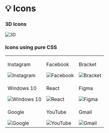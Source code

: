 # 💡 Icons

### 3D Icons
![3D](https://user-images.githubusercontent.com/40699892/94004330-27b2e000-fdba-11ea-9021-0a0bf12d8814.gif)

### Icons using pure CSS



<table width="100%">
  <tr>
    <td><p>Instagram</p><img src="https://user-images.githubusercontent.com/40699892/92588758-201e1200-f2b7-11ea-9f77-552515eb5564.png" alt="Instagram">
</td>
    <td><p>Facebook</p><img src="https://user-images.githubusercontent.com/40699892/92588684-ffee5300-f2b6-11ea-8518-fd350f725442.png" alt="Facebook">
</td>
    <td><p>Bracket</p><img src="https://user-images.githubusercontent.com/40699892/92712984-08f32900-f378-11ea-9977-123ebcee4d81.png" alt ="Bracket">
</td>
  </tr>
  <tr>
    <td><p>Windows 10</p><img src="https://user-images.githubusercontent.com/40699892/92942116-d415cd80-f46e-11ea-8706-b5d3c154fd0c.png" alt="Windows 10">
</td>
    <td><p>React</p><img src="https://user-images.githubusercontent.com/40699892/94002989-41532800-fdb8-11ea-8739-e7fb0e8677ec.png" alt="React">
</td>
    <td><p>Figma</p><img src="https://user-images.githubusercontent.com/40699892/93329155-62f16400-f83a-11ea-92f0-e2a815a9d526.png" alt="Figma">
</td>
  </tr>
  <tr>
    <td><p>Google</p><img src="https://user-images.githubusercontent.com/40699892/93754457-652f3600-fc1f-11ea-85a9-8f2d1fbcba69.png" alt="Google">
</td>
    <td><p>YouTube</p><img src="https://user-images.githubusercontent.com/40699892/93755617-3d40d200-fc21-11ea-8617-ba145560289a.png" alt="YouTube">
</td>
  <td><p>Gmail</p><img src="https://user-images.githubusercontent.com/40699892/93236729-cb8a0380-f79c-11ea-8069-fc441880a39c.png" alt="Gmail">
  </td>
  </tr>
  </table>
